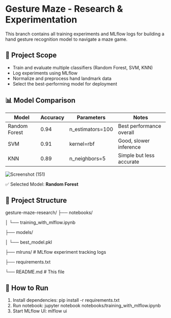 # Gesture Maze - Research & Experimentation

This branch contains all training experiments and MLflow logs for building a hand gesture recognition model to navigate a maze game.

## 🧪 Project Scope

- Train and evaluate multiple classifiers (Random Forest, SVM, KNN)
- Log experiments using MLflow
- Normalize and preprocess hand landmark data
- Select the best-performing model for deployment

## 📊 Model Comparison

| Model     | Accuracy | Parameters                  | Notes                    |
|-----------|----------|-----------------------------|--------------------------|
| Random Forest | 0.94     | n_estimators=100           | Best performance overall |
| SVM       | 0.91     | kernel=rbf                  | Good, slower inference   |
| KNN       | 0.89     | n_neighbors=5               | Simple but less accurate |

![Screenshot (151)](https://github.com/user-attachments/assets/b8fc8119-1109-49f7-9183-9598397ea254)

✅ Selected Model: **Random Forest**

## 📁 Project Structure

gesture-maze-research/
├── notebooks/

│ └── training_with_mlflow.ipynb

├── models/

│ └── best_model.pkl

├── mlruns/ # MLflow experiment tracking logs

├── requirements.txt

└── README.md # This file


## 🔧 How to Run

1. Install dependencies:
   pip install -r requirements.txt
2. Run notebook:
   jupyter notebook notebooks/training_with_mlflow.ipynb
3. Start MLflow UI:
   mlflow ui
